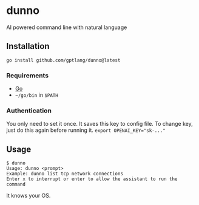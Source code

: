 # dunno
AI powered command line with natural language

## Installation
`go install github.com/gptlang/dunno@latest`

### Requirements
- [Go](https://go.dev/)
- `~/go/bin` in `$PATH`

### Authentication
You only need to set it once. It saves this key to config file. To change key, just do this again before running it.
`export OPENAI_KEY="sk-..."`

## Usage
```
$ dunno
Usage: dunno <prompt>
Example: dunno list tcp network connections
Enter x to interrupt or enter to allow the assistant to run the command
```

It knows your OS.
